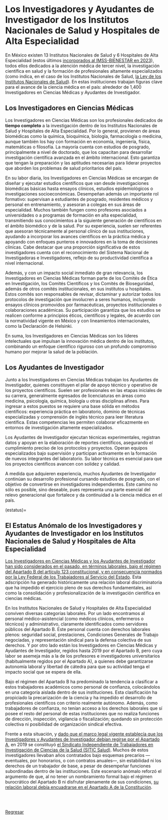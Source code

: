 # Los Investigadores y Ayudantes de Investigador de los Institutos Nacionales de Salud y Hospitales de Alta Especialidad

En México existen 13 Institutos Nacionales de Salud y 6 Hospitales de Alta
Especialidad (estos últimos [incorporados al IMSS-BIENESTAR en
2023](https://imssbienestar.gob.mx/assets/docs/juridico_acuerdos/ACUERDO_BASES_PROCESO_DESINCORPOR_FUSION_CENTRO_HRAES%20_IMSSBIENESTAR.pdf)),
todos ellos dedicados a la atención médica de
tercer nivel, la investigación científica en salud y la formación de
profesionales altamente especializados (como indica, en el caso de los
Institutos Nacionales de Salud, [la Ley de los Institutos Nacionales de
Salud](https://www.diputados.gob.mx/LeyesBiblio/pdf/LINS.pdf)). En estas
instituciones trabajan figuras clave para el avance de la ciencia médica en el país: alrededor de 1,400
Investigadores en Ciencias Médicas y Ayudantes de Investigador.

## Los Investigadores en Ciencias Médicas

Los Investigadores en Ciencias Médicas son los profesionales dedicados de **tiempo
completo** a la investigación dentro de los Institutos Nacionales de Salud y
Hospitales de Alta Especialidad. Por lo general, provienen de áreas biomédicas
como la química, bioquímica, biología, farmacología o medicina, aunque también
los hay con formación en economía, ingeniería, física, matemáticas o filosofía.
La mayoría cuenta con estudios de posgrado, principalmente a nivel de
doctorado, que los capacitan para desarrollar investigación científica avanzada
en el ámbito internacional. Esto garantiza que tengan la preparación y las
aptitudes necesarias para liderar proyectos que aborden los problemas de salud
prioritarios del país.

En su labor diaria, los Investigadores en Ciencias Médicas se encargan de
diseñar y ejecutar estudios científicos que van desde investigaciones
biomédicas básicas hasta ensayos clínicos, estudios epidemiológicos o
investigaciones socioeconómicas. Desempeñan además un importante rol formativo:
supervisan a estudiantes de posgrado, residentes médicos y personal en
entrenamiento, y asesoran a colegas en sus áreas de especialidad. Muchos
también fungen como profesores asociados a universidades o a programas de
formación en alta especialidad, transmitiendo sus conocimientos a la siguiente
generación de científicos en el ámbito biomédico y de la salud. Por su
experiencia, suelen ser referentes que asesoran técnicamente al personal
clínico de sus instituciones, ayudando a incorporar los avances científicos en
la práctica médica y apoyando con enfoques punteros e innovadores en la toma de
decisiones clínicas. Cabe destacar que una proporción significativa de estos
investigadores cuenta con el reconocimiento del Sistema Nacional de
Investigadoras e Investigadores, reflejo de su productividad científica a nivel
internacional.

Además, y con un impacto social inmediato de gran relevancia, los
Investigadores en Ciencias Médicas forman parte de los Comités de Ética en
Investigación, los Comités Científicos y los Comités de Bioseguridad, además de otros
comités institucionales, en sus institutos u hospitales. Estos comités son
responsables de revisar, dictaminar y autorizar todos los protocolos de
investigación que involucren a seres humanos, incluyendo ensayos clínicos
promovidos por farmacéuticas, proyectos institucionales o colaboraciones
académicas. Su participación garantiza que los estudios se realicen conforme a
principios éticos, científicos y legales, de acuerdo con la normatividad
vigente en México y con lineamientos internacionales, como la Declaración de
Helsinki.

En suma, los Investigadores en Ciencias Médicas son los líderes intelectuales
que impulsan la innovación médica dentro de los institutos, combinando un
enfoque científico riguroso con un profundo compromiso humano por mejorar la salud
de la población.


## Los Ayudantes de Investigador

Junto a los Investigadores en Ciencias Médicas trabajan los Ayudantes de
Investigador, quienes constituyen el pilar de apoyo técnico y operativo de los
proyectos científicos. Suelen ser profesionales en las etapas iniciales de su
carrera, generalmente egresados de licenciaturas en áreas como medicina,
psicología, química, biología u otras disciplinas afines. Para ingresar a estos
puestos se requiere una base sólida en métodos científicos: experiencia
práctica en laboratorio, dominio de técnicas especializadas y comprensión de
inglés técnico para leer literatura científica. Estas competencias les permiten colaborar
eficazmente en entornos de investigación altamente especializados.

Los Ayudantes de Investigador ejecutan técnicas experimentales, registran datos
y apoyan en la elaboración de reportes científicos, asegurando el cumplimiento
preciso de los protocolos y proyectos. Operan equipos especializados bajo supervisión y
participan activamente en la formación de nuevos integrantes del laboratorio.
Su labor técnica es esencial para que los proyectos científicos avancen con
solidez y calidad.

A medida que adquieren experiencia, muchos Ayudantes de Investigador continúan
su desarrollo profesional cursando estudios de posgrado, con el objetivo de
convertirse en investigadores independientes. Este camino no sólo es posible,
sino deseable, pues representa una parte esencial del relevo generacional que fortalece y da
continuidad a la ciencia médica en el país.

(estatus)=
## El Estatus Anómalo de los Investigadores y Ayudantes de Investigador en los Institutos Nacionales de Salud y Hospitales de Alta Especialidad

[Los Investigadores en Ciencias Médicas y los Ayudantes de Investigador han sido
considerados en el pasado, en términos laborales, bajo el régimen del Apartado B del
artículo 123 constitucional, y en consecuencia normados por la Ley Federal de
los Trabajadores al Servicio del Estado](apartado_a.md#apartado_b). Esta adscripción ha generado históricamente una
relación laboral discriminatoria que ha impedido el ejercicio pleno de sus
derechos fundamentales, así como la consolidación y profesionalización de la
investigación científica en ciencias médicas.

En los Institutos Nacionales de Salud y Hospitales de Alta Especialidad conviven diversas categorías laborales.
Por un lado encontramos al personal médico-asistencial (como médicos clínicos, enfermeros o
técnicos) y administrativo, claramente identificados como servidores
públicos del Apartado B. Este personal cuenta con derechos laborales plenos:
seguridad social, prestaciones, Condiciones Generales de Trabajo negociadas, y
representación sindical para la defensa colectiva de sus derechos. Y por otro
lado están los Investigadores en Ciencias Médicas y Ayudantes de Investigador,
regidos hasta 2019 por el Apartado B, pero cuya labor se asemeja más a la de
los profesores e investigadores universitarios (habitualmente regidos por el
Apartado A), a quienes debe garantizarse autonomía laboral y libertad de
cátedra para que su actividad tenga el impacto social que se espera de ella.

Bajo el régimen del Apartado B ha predominado la tendencia a clasificar a estos
trabajadores académicos como personal de confianza, colocándolos en una
categoría aislada dentro de sus instituciones. Esta clasificación ha propiciado
la precarización de la ciencia y ha impedido el desarrollo de profesionales
científicos con criterio realmente autónomo. Además, como trabajadores de confianza, no
tenían acceso a los derechos laborales que sí posee el resto del personal de estas instituciones que no realiza
funciones de dirección, inspección, vigilancia o fiscalización; quedando
sin protección colectiva ni posibilidad de organización sindical efectiva.

Frente a esta situación, y [dado que el marco legal vigente establecía que los
Investigadores y Ayudantes de Investigador debían regirse por el Apartado A](apartado_a.md), en
2019 se constituyó [el Sindicato Independiente de Trabajadores en Investigación
de Ciencias de la Salud (SITIC Salud)](SITIC.md). Muchos de estos investigadores llevaban
años contratados bajo esquemas precarios —eventuales, por honorarios, o con
contratos anuales—, sin estabilidad ni los derechos de un trabajador de base, a
pesar de desempeñar funciones subordinadas dentro de las instituciones. Este
escenario anómalo reforzó el argumento de que, al no tener un nombramiento
formal bajo el régimen burocrático del Apartado B ni disfrutar plenamente de
sus condiciones, [su relación laboral debía encuadrarse en el Apartado A de la
Constitución](apartado_a.md).


<br><br>

[Regresar](../index.md)
